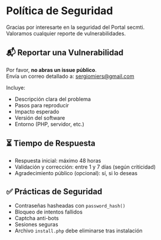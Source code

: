 # Política de Seguridad

Gracias por interesarte en la seguridad del Portal secmti.  
Valoramos cualquier reporte de vulnerabilidades.

## 📬 Reportar una Vulnerabilidad

Por favor, **no abras un issue público**.  
Envía un correo detallado a: [sergiomiers@gmail.com](mailto:sergiomiers@gmail.com)

Incluye:
- Descripción clara del problema
- Pasos para reproducir
- Impacto esperado
- Versión del software
- Entorno (PHP, servidor, etc.)

## ⏳ Tiempo de Respuesta

- Respuesta inicial: máximo 48 horas
- Validación y corrección: entre 1 y 7 días (según criticidad)
- Agradecimiento público (opcional): sí, si lo deseas

## ✅ Prácticas de Seguridad

- Contraseñas hasheadas con `password_hash()`
- Bloqueo de intentos fallidos
- Captcha anti-bots
- Sesiones seguras
- Archivo `install.php` debe eliminarse tras instalación